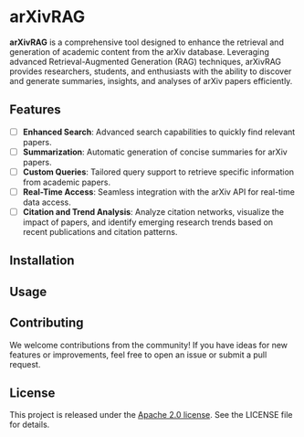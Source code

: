 # arXivRAG
**arXivRAG** is a comprehensive tool designed to enhance the retrieval and generation of academic content from the arXiv database. Leveraging advanced Retrieval-Augmented Generation (RAG) techniques, arXivRAG provides researchers, students, and enthusiasts with the ability to discover and generate summaries, insights, and analyses of arXiv papers efficiently.

## Features

- [ ] **Enhanced Search**: Advanced search capabilities to quickly find relevant papers.
- [ ] **Summarization**: Automatic generation of concise summaries for arXiv papers.
- [ ] **Custom Queries**: Tailored query support to retrieve specific information from academic papers.
- [ ] **Real-Time Access**: Seamless integration with the arXiv API for real-time data access.
- [ ] **Citation and Trend Analysis**: Analyze citation networks, visualize the impact of papers, and identify emerging research trends based on recent publications and citation patterns.

## Installation

## Usage

## Contributing

We welcome contributions from the community! If you have ideas for new features or improvements, feel free to open an issue or submit a pull request.

## License

This project is released under the [Apache 2.0 license](https://github.com/phitrann/arXivRAG/blob/main/LICENSE). See the LICENSE file for details.
